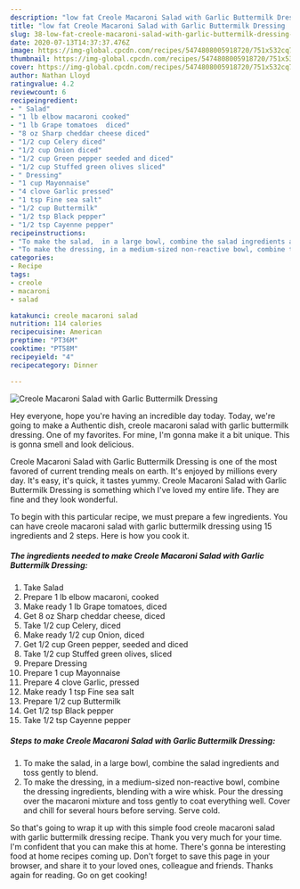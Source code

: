 ```yaml
---
description: "low fat Creole Macaroni Salad with Garlic Buttermilk Dressing | how to keep Creole Macaroni Salad with Garlic Buttermilk Dressing"
title: "low fat Creole Macaroni Salad with Garlic Buttermilk Dressing | how to keep Creole Macaroni Salad with Garlic Buttermilk Dressing"
slug: 38-low-fat-creole-macaroni-salad-with-garlic-buttermilk-dressing-how-to-keep-creole-macaroni-salad-with-garlic-buttermilk-dressing
date: 2020-07-13T14:37:37.476Z
image: https://img-global.cpcdn.com/recipes/5474808005918720/751x532cq70/creole-macaroni-salad-with-garlic-buttermilk-dressing-recipe-main-photo.jpg
thumbnail: https://img-global.cpcdn.com/recipes/5474808005918720/751x532cq70/creole-macaroni-salad-with-garlic-buttermilk-dressing-recipe-main-photo.jpg
cover: https://img-global.cpcdn.com/recipes/5474808005918720/751x532cq70/creole-macaroni-salad-with-garlic-buttermilk-dressing-recipe-main-photo.jpg
author: Nathan Lloyd
ratingvalue: 4.2
reviewcount: 6
recipeingredient:
- " Salad"
- "1 lb elbow macaroni cooked"
- "1 lb Grape tomatoes  diced"
- "8 oz Sharp cheddar cheese diced"
- "1/2 cup Celery diced"
- "1/2 cup Onion diced"
- "1/2 cup Green pepper seeded and diced"
- "1/2 cup Stuffed green olives sliced"
- " Dressing"
- "1 cup Mayonnaise"
- "4 clove Garlic pressed"
- "1 tsp Fine sea salt"
- "1/2 cup Buttermilk"
- "1/2 tsp Black pepper"
- "1/2 tsp Cayenne pepper"
recipeinstructions:
- "To make the salad,  in a large bowl, combine the salad ingredients and toss gently to blend."
- "To make the dressing, in a medium-sized non-reactive bowl, combine the dressing ingredients,  blending with a wire whisk. Pour the dressing over the macaroni mixture and toss gently to coat everything well. Cover and chill for several hours before serving. Serve cold."
categories:
- Recipe
tags:
- creole
- macaroni
- salad

katakunci: creole macaroni salad 
nutrition: 114 calories
recipecuisine: American
preptime: "PT36M"
cooktime: "PT58M"
recipeyield: "4"
recipecategory: Dinner

---
```



![Creole Macaroni Salad with Garlic Buttermilk Dressing](https://img-global.cpcdn.com/recipes/5474808005918720/751x532cq70/creole-macaroni-salad-with-garlic-buttermilk-dressing-recipe-main-photo.jpg)

Hey everyone, hope you're having an incredible day today. Today, we're going to make a Authentic dish, creole macaroni salad with garlic buttermilk dressing. One of my favorites. For mine, I'm gonna make it a bit unique. This is gonna smell and look delicious.

Creole Macaroni Salad with Garlic Buttermilk Dressing is one of the most favored of current trending meals on earth. It's enjoyed by millions every day. It's easy, it's quick, it tastes yummy. Creole Macaroni Salad with Garlic Buttermilk Dressing is something which I've loved my entire life. They are fine and they look wonderful.




To begin with this particular recipe, we must prepare a few ingredients. You can have creole macaroni salad with garlic buttermilk dressing using 15 ingredients and 2 steps. Here is how you cook it.

<!--inarticleads1-->

##### The ingredients needed to make Creole Macaroni Salad with Garlic Buttermilk Dressing:

1. Take  Salad
1. Prepare 1 lb elbow macaroni, cooked
1. Make ready 1 lb Grape tomatoes,  diced
1. Get 8 oz Sharp cheddar cheese, diced
1. Take 1/2 cup Celery, diced
1. Make ready 1/2 cup Onion, diced
1. Get 1/2 cup Green pepper, seeded and diced
1. Take 1/2 cup Stuffed green olives, sliced
1. Prepare  Dressing
1. Prepare 1 cup Mayonnaise
1. Prepare 4 clove Garlic, pressed
1. Make ready 1 tsp Fine sea salt
1. Prepare 1/2 cup Buttermilk
1. Get 1/2 tsp Black pepper
1. Take 1/2 tsp Cayenne pepper




<!--inarticleads2-->

##### Steps to make Creole Macaroni Salad with Garlic Buttermilk Dressing:

1. To make the salad,  in a large bowl, combine the salad ingredients and toss gently to blend.
1. To make the dressing, in a medium-sized non-reactive bowl, combine the dressing ingredients,  blending with a wire whisk. Pour the dressing over the macaroni mixture and toss gently to coat everything well. Cover and chill for several hours before serving. Serve cold.




So that's going to wrap it up with this simple food creole macaroni salad with garlic buttermilk dressing recipe. Thank you very much for your time. I'm confident that you can make this at home. There's gonna be interesting food at home recipes coming up. Don't forget to save this page in your browser, and share it to your loved ones, colleague and friends. Thanks again for reading. Go on get cooking!
